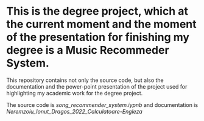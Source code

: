 # This is the degree project, which at the current moment and the moment of the presentation for finishing my degree is a Music Recommeder System.

This repository contains not only the source code, but also the documentation and the power-point presentation of the project used for highlighting my academic work for the degree project.

The source code is *song_recommender_system.iypnb* and documentation is *Neremzoiu_Ionut_Dragos_2022_Calculatoare-Engleza*
